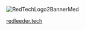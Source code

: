 ![RedTechLogo2BannerMed](https://user-images.githubusercontent.com/5733209/223512196-1f0fac2c-62c0-425e-a448-690b45cd6de3.png)

[redleeder.tech](https://redleeder.tech)

<!--

**Here are some ideas to get you started:**

🙋‍♀️ A short introduction - what is your organization all about?
🌈 Contribution guidelines - how can the community get involved?
👩‍💻 Useful resources - where can the community find your docs? Is there anything else the community should know?
🍿 Fun facts - what does your team eat for breakfast?
🧙 Remember, you can do mighty things with the power of [Markdown](https://docs.github.com/github/writing-on-github/getting-started-with-writing-and-formatting-on-github/basic-writing-and-formatting-syntax)
-->
